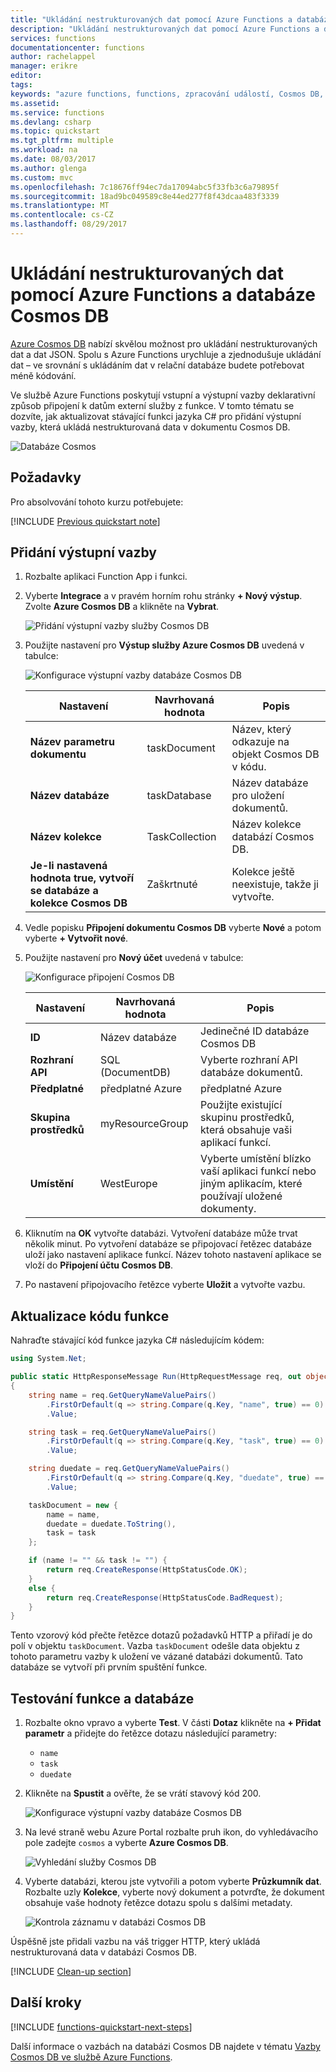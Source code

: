 ```yaml
---
title: "Ukládání nestrukturovaných dat pomocí Azure Functions a databáze Cosmos DB"
description: "Ukládání nestrukturovaných dat pomocí Azure Functions a databáze Cosmos DB"
services: functions
documentationcenter: functions
author: rachelappel
manager: erikre
editor: 
tags: 
keywords: "azure functions, functions, zpracování událostí, Cosmos DB, dynamické výpočty, architektura bez serverů"
ms.assetid: 
ms.service: functions
ms.devlang: csharp
ms.topic: quickstart
ms.tgt_pltfrm: multiple
ms.workload: na
ms.date: 08/03/2017
ms.author: glenga
ms.custom: mvc
ms.openlocfilehash: 7c18676ff94ec7da17094abc5f33fb3c6a79895f
ms.sourcegitcommit: 18ad9bc049589c8e44ed277f8f43dcaa483f3339
ms.translationtype: MT
ms.contentlocale: cs-CZ
ms.lasthandoff: 08/29/2017
---
```

# <a name="store-unstructured-data-using-azure-functions-and-cosmos-db"></a>Ukládání nestrukturovaných dat pomocí Azure Functions a databáze Cosmos DB

[Azure Cosmos DB](https://azure.microsoft.com/services/cosmos-db/) nabízí skvělou možnost pro ukládání nestrukturovaných dat a dat JSON. Spolu s Azure Functions urychluje a zjednodušuje ukládání dat – ve srovnání s ukládáním dat v relační databáze budete potřebovat méně kódování.

Ve službě Azure Functions poskytují vstupní a výstupní vazby deklarativní způsob připojení k datům externí služby z funkce. V tomto tématu se dozvíte, jak aktualizovat stávající funkci jazyka C# pro přidání výstupní vazby, která ukládá nestrukturovaná data v dokumentu Cosmos DB. 

![Databáze Cosmos](./media/functions-integrate-store-unstructured-data-cosmosdb/functions-cosmosdb.png)

## <a name="prerequisites"></a>Požadavky

Pro absolvování tohoto kurzu potřebujete:

[!INCLUDE [Previous quickstart note](../../includes/functions-quickstart-previous-topics.md)]

## <a name="add-an-output-binding"></a>Přidání výstupní vazby

1. Rozbalte aplikaci Function App i funkci.

1. Vyberte **Integrace** a v pravém horním rohu stránky **+ Nový výstup**. Zvolte **Azure Cosmos DB** a klikněte na **Vybrat**.

    ![Přidání výstupní vazby služby Cosmos DB](./media/functions-integrate-store-unstructured-data-cosmosdb/functions-integrate-tab-add-new-output-binding.png)

3. Použijte nastavení pro **Výstup služby Azure Cosmos DB** uvedená v tabulce: 

    ![Konfigurace výstupní vazby databáze Cosmos DB](./media/functions-integrate-store-unstructured-data-cosmosdb/functions-integrate-tab-configure-cosmosdb-binding.png)

    | Nastavení      | Navrhovaná hodnota  | Popis                                |
    | ------------ | ---------------- | ------------------------------------------ |
    | **Název parametru dokumentu** | taskDocument | Název, který odkazuje na objekt Cosmos DB v kódu. |
    | **Název databáze** | taskDatabase | Název databáze pro uložení dokumentů. |
    | **Název kolekce** | TaskCollection | Název kolekce databází Cosmos DB. |
    | **Je-li nastavená hodnota true, vytvoří se databáze a kolekce Cosmos DB** | Zaškrtnuté | Kolekce ještě neexistuje, takže ji vytvořte. |

4. Vedle popisku **Připojení dokumentu Cosmos DB** vyberte **Nové** a potom vyberte **+ Vytvořit nové**. 

5. Použijte nastavení pro **Nový účet** uvedená v tabulce: 

    ![Konfigurace připojení Cosmos DB](./media/functions-integrate-store-unstructured-data-cosmosdb/functions-create-CosmosDB.png)

    | Nastavení      | Navrhovaná hodnota  | Popis                                |
    | ------------ | ---------------- | ------------------------------------------ |
    | **ID** | Název databáze | Jedinečné ID databáze Cosmos DB  |
    | **Rozhraní API** | SQL (DocumentDB) | Vyberte rozhraní API databáze dokumentů.  |
    | **Předplatné** | předplatné Azure | předplatné Azure  |
    | **Skupina prostředků** | myResourceGroup |  Použijte existující skupinu prostředků, která obsahuje vaši aplikací funkcí. |
    | **Umístění**  | WestEurope | Vyberte umístění blízko vaší aplikaci funkcí nebo jiným aplikacím, které používají uložené dokumenty.  |

6. Kliknutím na **OK** vytvořte databázi. Vytvoření databáze může trvat několik minut. Po vytvoření databáze se připojovací řetězec databáze uloží jako nastavení aplikace funkcí. Název tohoto nastavení aplikace se vloží do **Připojení účtu Cosmos DB**. 
 
8. Po nastavení připojovacího řetězce vyberte **Uložit** a vytvořte vazbu.

## <a name="update-the-function-code"></a>Aktualizace kódu funkce

Nahraďte stávající kód funkce jazyka C# následujícím kódem:

```csharp
using System.Net;

public static HttpResponseMessage Run(HttpRequestMessage req, out object taskDocument, TraceWriter log)
{
    string name = req.GetQueryNameValuePairs()
        .FirstOrDefault(q => string.Compare(q.Key, "name", true) == 0)
        .Value;

    string task = req.GetQueryNameValuePairs()
        .FirstOrDefault(q => string.Compare(q.Key, "task", true) == 0)
        .Value;

    string duedate = req.GetQueryNameValuePairs()
        .FirstOrDefault(q => string.Compare(q.Key, "duedate", true) == 0)
        .Value;

    taskDocument = new {
        name = name,
        duedate = duedate.ToString(),
        task = task
    };

    if (name != "" && task != "") {
        return req.CreateResponse(HttpStatusCode.OK);
    }
    else {
        return req.CreateResponse(HttpStatusCode.BadRequest);
    }
}

```
Tento vzorový kód přečte řetězce dotazů požadavků HTTP a přiřadí je do polí v objektu `taskDocument`. Vazba `taskDocument` odešle data objektu z tohoto parametru vazby k uložení ve vázané databázi dokumentů. Tato databáze se vytvoří při prvním spuštění funkce.

## <a name="test-the-function-and-database"></a>Testování funkce a databáze

1. Rozbalte okno vpravo a vyberte **Test**. V části **Dotaz** klikněte na **+ Přidat parametr** a přidejte do řetězce dotazu následující parametry:

    + `name`
    + `task`
    + `duedate`

2. Klikněte na **Spustit** a ověřte, že se vrátí stavový kód 200.

    ![Konfigurace výstupní vazby databáze Cosmos DB](./media/functions-integrate-store-unstructured-data-cosmosdb/functions-test-function.png)

1. Na levé straně webu Azure Portal rozbalte pruh ikon, do vyhledávacího pole zadejte `cosmos` a vyberte **Azure Cosmos DB**.

    ![Vyhledání služby Cosmos DB](./media/functions-integrate-store-unstructured-data-cosmosdb/functions-search-cosmos-db.png)

2. Vyberte databázi, kterou jste vytvořili a potom vyberte **Průzkumník dat**. Rozbalte uzly **Kolekce**, vyberte nový dokument a potvrďte, že dokument obsahuje vaše hodnoty řetězce dotazu spolu s dalšími metadaty. 

    ![Kontrola záznamu v databázi Cosmos DB](./media/functions-integrate-store-unstructured-data-cosmosdb/functions-verify-cosmosdb-output.png)

Úspěšně jste přidali vazbu na váš trigger HTTP, který ukládá nestrukturovaná data v databázi Cosmos DB.

[!INCLUDE [Clean-up section](../../includes/clean-up-section-portal.md)]

## <a name="next-steps"></a>Další kroky

[!INCLUDE [functions-quickstart-next-steps](../../includes/functions-quickstart-next-steps.md)]

Další informace o vazbách na databázi Cosmos DB najdete v tématu [Vazby Cosmos DB ve službě Azure Functions](functions-bindings-documentdb.md).
